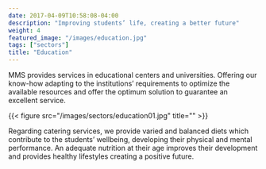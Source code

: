 ```yaml
---
date: 2017-04-09T10:58:08-04:00
description: "Improving students’ life, creating a better future"
weight: 4
featured_image: "/images/education.jpg"
tags: ["sectors"]
title: "Education"
---
```

MMS provides services in educational centers and universities. Offering our know-how adapting to the institutions’ requirements to optimize the available resources and offer the optimum solution to guarantee an excellent service.

{{< figure src="/images/sectors/education01.jpg" title="" >}}


Regarding catering services, we provide varied and balanced diets which contribute to the students’ wellbeing, developing their physical and mental performance. An adequate nutrition at their age improves their development and provides healthy lifestyles creating a positive future.
